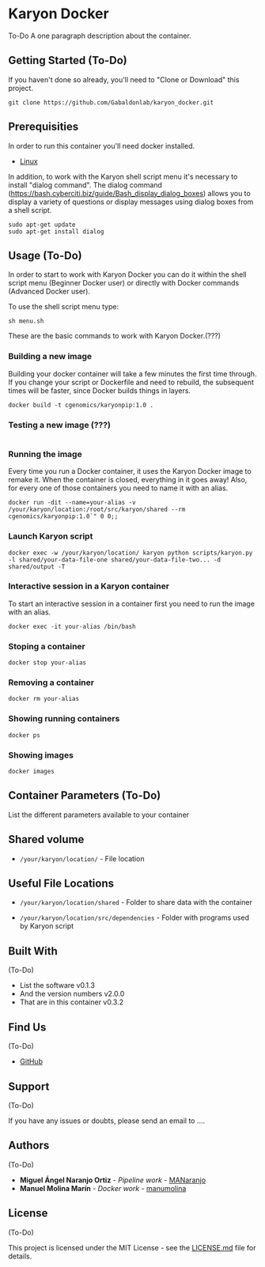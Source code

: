# Karyon Docker
To-Do
A one paragraph description about the container.

## Getting Started (To-Do)

If you haven't done so already, you'll need to "Clone or Download" this project.
```shell
git clone https://github.com/Gabaldonlab/karyon_docker.git
```

## Prerequisities
In order to run this container you'll need docker installed.
* [Linux](https://docs.docker.com/linux/started/)

In addition, to work with the Karyon shell script menu it's necessary to install "dialog command".
The dialog command (https://bash.cyberciti.biz/guide/Bash_display_dialog_boxes) allows you to display a variety of questions or display messages using dialog boxes from a shell script.

```shell
sudo apt-get update
sudo apt-get install dialog
```

## Usage (To-Do)

In order to start to work with Karyon Docker you can do it within the shell script menu (Beginner Docker user) or directly with Docker commands (Advanced Docker user).

To use the shell script menu type:
```shell
sh menu.sh
```

These are the basic commands to work with Karyon Docker.(???)

### Building a new image
Building your docker container will take a few minutes the first time through. 
If you change your script or Dockerfile and need to rebuild, the subsequent times will be faster, since Docker builds things in layers.
```shell
docker build -t cgenomics/karyonpip:1.0 .
```

### Testing a new image (???)
<!-- To test the Docker container, we need to run our container with the data inside the shared folder.  -->
```shell

```

### Running the image

Every time you run a Docker container, it uses the Karyon Docker image to remake it.
When the container is closed, everything in it goes away! 
Also, for every one of those containers you need to name it with an alias.

```shell
docker run -dit --name=your-alias -v /your/karyon/location:/root/src/karyon/shared --rm cgenomics/karyonpip:1.0`" 0 0;;
```

### Launch Karyon script

```shell
docker exec -w /your/karyon/location/ karyon python scripts/karyon.py -l shared/your-data-file-one shared/your-data-file-two... -d shared/output -T
```

### Interactive session in a Karyon container

To start an interactive session in a container first you need to run the image with an alias.

```shell
docker exec -it your-alias /bin/bash
```

### Stoping a container

```shell
docker stop your-alias
```

### Removing a container

```shell
docker rm your-alias
```

### Showing running containers

```shell
docker ps
```

### Showing images

```shell
docker images
```

## Container Parameters (To-Do)

List the different parameters available to your container

<!-- ```shell
docker run give.example.org/of/your/container:v0.2.1 parameters
```

One example per permutation 

```shell
docker run give.example.org/of/your/container:v0.2.1
```

Show how to get a shell started in your container too

```shell
docker run give.example.org/of/your/container:v0.2.1 bash
``` -->

<!-- #### Environment Variables

* `VARIABLE_ONE` - A Description
* `ANOTHER_VAR` - More Description
* `YOU_GET_THE_IDEA` - And another -->

## Shared volume

* `/your/karyon/location/` - File location

## Useful File Locations

* `/your/karyon/location/shared` - Folder to share data with the container

* `/your/karyon/location/src/dependencies` - Folder with programs used by Karyon script


## Built With 
(To-Do)

* List the software v0.1.3
* And the version numbers v2.0.0
* That are in this container v0.3.2

## Find Us 
(To-Do)

* [GitHub](https://github.com/Gabaldonlab)
<!-- * [Quay.io](https://quay.io/repository/your/docker-repository) -->

## Support 
(To-Do)

If you have any issues or doubts, please send an email to ....

<!-- ## Versioning

We use [SemVer](http://semver.org/) for versioning. For the versions available, see the 
[tags on this repository](https://github.com/your/repository/tags).  -->

## Authors 
(To-Do)

* **Miguel Ángel Naranjo Ortiz** - *Pipeline work* - [MANaranjo](https://github.com/MANaranjo)
* **Manuel Molina Marín** - *Docker work* - [manumolina](https://github.com/manumolina)

## License 
(To-Do)

This project is licensed under the MIT License - see the [LICENSE.md](LICENSE.md) file for details.

<!-- ## Acknowledgments

* People you want to thank
* If you took a bunch of code from somewhere list it here -->

